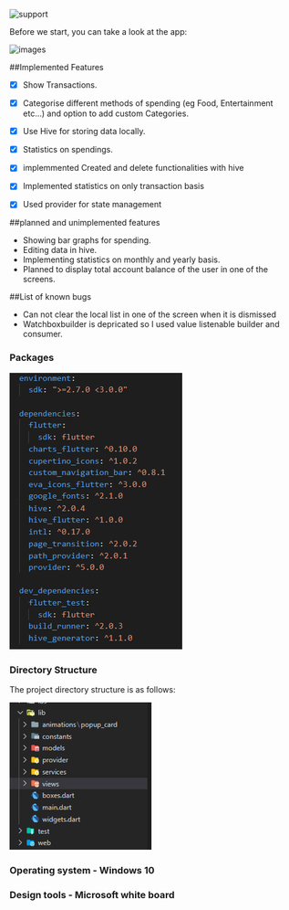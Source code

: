 
![support](https://img.shields.io/badge/plateform-flutter%7Candroid%20studio-9cf?style=for-the-badge&logo=appveyor) 





Before we start, you can take a look at the app:

![images](https://raw.githubusercontent.com/Tarun1001/IRIS_2021_Tarun_S_181CH045/master/images/images43.gif?token=AQX6BSCK7XNI2FU4B4EDZRLAWEJBO)

##Implemented Features

- [x] Show Transactions.
- [x] Categorise different methods of spending (eg Food, Entertainment etc...) and  option to add custom Categories.

- [x] Use Hive for storing data locally.
- [x] Statistics on  spendings.
- [x] implemmented Created and delete functionalities with hive 
- [x] Implemented statistics on only transaction basis
- [x] Used provider for state management

##planned and unimplemented features

- Showing bar graphs for spending.
- Editing data in hive.
- Implementing statistics on monthly and yearly basis.
- Planned to display total account balance of the user in one of the screens.


##List of known bugs
- Can not clear the local list in one of the screen when it is dismissed
- Watchboxbuilder is depricated so I used value listenable builder and consumer. 
### Packages
![packages](images\packages.png)



### Directory Structure

The project directory structure is as follows:

![gif](images\structure.png)
### Operating system - Windows 10
### Design tools     - Microsoft white board







